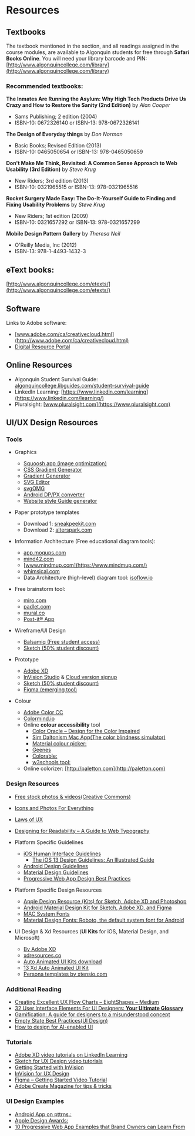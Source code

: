 # Resources

## Textbooks
The textbook mentioned in the section, and all readings assigned in the course modules, are available to Algonquin students for free through **Safari Books Online**. You will need your library barcode and PIN: [http://www.algonquincollege.com/library](http://www.algonquincollege.com/library)


### Recommended textbooks:

**The Inmates Are Running the Asylum: Why High Tech Products Drive Us Crazy and How to Restore the Sanity (2nd Edition)** by _Alan Cooper_
- Sams Publishing; 2 edition (2004)
- ISBN-10: 0672326140 or ISBN-13: 978-0672326141
 
**The Design of Everyday things** by _Don Norman_
- Basic Books; Revised Edition (2013)
- ISBN-10: 0465050654 or ISBN-13: 978-0465050659
 
**Don't Make Me Think, Revisited: A Common Sense Approach to Web Usability (3rd Edition)** by _Steve Krug_
- New Riders; 3rd edition (2013)
- ISBN-10: 0321965515 or ISBN-13: 978-0321965516

**Rocket Surgery Made Easy: The Do-It-Yourself Guide to Finding and Fixing Usability Problems** by _Steve Krug_
- New Riders; 1st edition (2009)
- ISBN-10: 0321657292 or ISBN-13: 978-0321657299

**Mobile Design Pattern Gallery** by _Theresa Neil_
- O'Reilly Media, Inc (2012)
- ISBN-13: 978-1-4493-1432-3


## eText books: 
[http://www.algonquincollege.com/etexts/](http://www.algonquincollege.com/etexts/)

## Software
Links to Adobe software:

- [www.adobe.com/ca/creativecloud.html](http://www.adobe.com/ca/creativecloud.html)
- [Digital Resource Portal](https://plato.algonquincollege.com/DigitalResources/Default.aspx)

## Online Resources

- Algonquin Student Survival Guide: [algonquincollege.libguides.com/student-survival-guide](http://algonquincollege.libguides.com/student-survival-guide)
- LinkedIn Learning: [https://www.linkedin.com/learning](https://www.linkedin.com/learning/)
- Pluralsight: [www.pluralsight.com](https://www.pluralsight.com)


## UI/UX Design Resources

### Tools

- Graphics
    - [Squoosh app (image optimization)](https://squoosh.app/)
    - [CSS Gradient Generator](https://cssgradient.io/)
    - [Gradient Generator](https://briangrinstead.com/gradient/) 
    - [SVG Editor](http://petercollingridge.appspot.com/svg-editor)
    - [svgOMG](https://jakearchibald.github.io/svgomg/) 
    - [Android DP/PX converter](http://labs.rampinteractive.co.uk/android_dp_px_calculator/)
    - [Website style Guide generator](http://stylifyme.com) 

- Paper prototype templates
    - Download 1: [sneakpeekit.com](https://sneakpeekit.com/)
    - Download 2: [alterspark.com](https://www.alterspark.com/wp-content/uploads/documents/alterspark-digital-psychology-wireframe-kit_letter-size_v103.pdf)

- Information Architecture (Free educational diagram tools):
    - [app.moqups.com](https://app.moqups.com)
    - [mind42.com](https://mind42.com)
    - [www.mindmup.com](https://www.mindmup.com/)
    - [whimsical.com](https://whimsical.com/)
    - Data Architecture (high-level) diagram tool: [isoflow.io](https://isoflow.io/)

- Free brainstorm tool: 
    - [miro.com](https://miro.com)
    - [padlet.com](https://padlet.com/)
    - [mural.co](https://app.mural.co)
    - [Post-it® App](https://www.post-it.com/3M/en_US/post-it/ideas/app/)

- Wireframe/UI Design
    - [Balsamiq (Free student access)](https://balsamiq.com/givingback/free/)
    - [Sketch (50% student discount)](https://www.sketch.com)

- Prototype
    - [Adobe XD](https://www.adobe.com/ca/products/xd.html?promoid=PYPVQ3HN&mv=other) 
    - [InVision Studio](https://www.invisionapp.com/studio) & [Cloud version signup](https://projects.invisionapp.com/d/signup)
    - [Sketch (50% student discount)](https://www.sketch.com)
    - [Figma (emerging tool)](https://www.figma.com/) 

- Colour
    - [Adobe Color CC](https://color.adobe.com/create/color-wheel/)
    - [Colormind.io](http://colormind.io)
    - Online **colour accessibility** tool
        - [Color Oracle – Design for the Color Impaired](https://colororacle.org/)
        - [Sim Daltonism Mac App(The color blindness simulator)](https://apps.apple.com/us/app/sim-daltonism/id693112260?mt=12)
        - [Material colour picker:](https://material.io/tools/color/#!)
        - [Geenes](https://geenes.app/user-interface)
        - [Colorable:](https://colorable.jxnblk.com/ffffff/6b757b)
        - [w3schools tool:](https://www.w3schools.com/colors/colors_picker.asp)
    - Online colorizer: [http://paletton.com](http://paletton.com)


### Design Resources

- [Free stock photos & videos(Creative Commons)](https://www.pexels.com/)
- [Icons and Photos For Everything](https://thenounproject.com/)
- [Laws of UX](https://lawsofux.com/) 
- [Designing for Readability – A Guide to Web Typography](https://www.toptal.com/designers/typography/web-typography-infographic)

- Platform Specific Guidelines
    - [iOS Human Interface Guidelines](https://developer.apple.com/design/human-interface-guidelines/)
        - [The iOS 13 Design Guidelines: An Illustrated Guide](https://learnui.design/blog/ios-design-guidelines-templates.html)
    - [Android Design Guidelines](https://developer.android.com/design/)
    - [Material Design Guidelines](https://material.io/design)
    - [Progressive Web App Design Best Practices](https://codelabs.developers.google.com/codelabs/your-first-pwapp/#0)

- Platform Specific Design Resources
    - [Apple Design Resource (Kits) for Sketch, Adobe XD and Photoshop](https://developer.apple.com/design/resources/)
    - [Android Material Design Kit for Sketch, Adobe XD, and Figma](https://material.io/resources)
    - [MAC System Fonts](https://developer.apple.com/fonts/)
    - [Material Design Fonts: Roboto, the default system font for Android](https://material.io/design/typography/understanding-typography.html#system-fonts)

- UI Design & Xd Resources (**UI Kits** for iOS, Material Design, and Microsoft)
    - [By Adobe XD](https://www.adobe.com/ca/products/xd/resources.html)
    - [xdresources.co](https://xdresources.co)
    - [Auto Animated UI Kits download](http://download.adobe.com/pub/adobe/xd/ui-kits/xd-resources-auto-animate-ui.zip) 
    - [13 Xd Auto Animated UI Kit](https://www.behance.net/gallery/73904763/Adobe-Xd-Auto-Animate-UI-kit)
    - [Persona templates by xtensio.com](https://xtensio.com)


### Additional Reading 

- [Creating Excellent UX Flow Charts – EightShapes – Medium](https://medium.com/eightshapes-llc/creating-excellent-ux-flow-charts-df6f1e46e524)
- [32 User Interface Elements For UI Designers: **Your Ultimate Glossary**](https://careerfoundry.com/en/blog/ui-design/ui-element-glossary/)
- [Gamification: A guide for designers to a misunderstood concept](https://uxdesign.cc/gamification-aguide-for-designers-to-a-misunderstood-concept-4de5bef0c5d9)
- [Empty State Best Practices(UI Design)](https://www.justinmind.com/blog/everything-you-need-to-know-about-empty-state-design/)
- [How to design for AI-enabled UI](https://blog.prototypr.io/how-to-design-for-ai-enabled-ui-77e144e99126)


### Tutorials

- [Adobe XD video tutorials on LinkedIn Learning](https://www.linkedin.com/learning/adobe-xd-essential-training-design-3)
- [Sketch for UX Design video tutorials](https://www.linkedin.com/learning/sketch-for-ux-design-2)
- [Getting Started with InVision](https://support.invisionapp.com/hc/en-us/categories/360001714711)
- [InVision for UX Design](https://www.linkedin.com/learning/invision-for-ux-design/welcome)
- [Figma – Getting Started Video Tutorial](http://bit.ly/2pYDyhk)
- [Adobe Create Magazine for tips & tricks](https://create.adobe.com/)


### UI Design Examples

- [Android App on pttrns.:](https://pttrns.com/android-patterns)
- [Apple Design Awards:](https://developer.apple.com/design/awards/)
- [10 Progressive Web App Examples that Brand Owners can Learn From](https://www.iflexion.com/blog/pwa-examples)